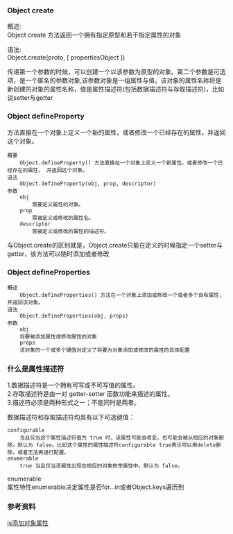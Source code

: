 ### Object create
概述:  
Object create 方法返回一个拥有指定原型和若干指定属性的对象  

语法:  
Object.create(proto, [ propertiesObject ])  

传递第一个参数的时候，可以创建一个以该参数为原型的对象。第二个参数是可选项，是一个匿名的参数对象,该参数对象是一组属性与值，该对象的属性名称将是新创建的对象的属性名称，值是属性描述符(包括数据描述符与存取描述符)，比如说setter与getter


### Object defineProperty
方法直接在一个对象上定义一个新的属性，或者修改一个已经存在的属性，并返回这个对象。
```
概要
    Object.defineProperty() 方法直接在一个对象上定义一个新属性，或者修改一个已经存在的属性， 并返回这个对象。
语法
    Object.defineProperty(obj, prop, descriptor)
参数
    obj
        需要定义属性的对象。
    prop
        需被定义或修改的属性名。
    descriptor
        需被定义或修改的属性的描述符。
```

与Object.create的区别就是，Object.create只能在定义的时候指定一个setter与getter，该方法可以随时添加或者修改

### Object defineProperties
```
概述
    Object.defineProperties() 方法在一个对象上添加或修改一个或者多个自有属性，并返回该对象。
语法
    Object.defineProperties(obj, props)
参数
    obj
    将要被添加属性或修改属性的对象
    props
    该对象的一个或多个键值对定义了将要为对象添加或修改的属性的具体配置
```


### 什么是属性描述符
1.数据描述符是一个拥有可写或不可写值的属性。  
2.存取描述符是由一对 getter-setter 函数功能来描述的属性。  
3.描述符必须是两种形式之一；不能同时是两者。  

数据描述符和存取描述符均具有以下可选键值：  
```
configurable
    当且仅当这个属性描述符值为 true 时，该属性可能会改变，也可能会被从相应的对象删除。默认为 false。比如这个属性的属性描述符configurable true表示可以用delete删除。或者无法再进行配置。
enumerable  
    true 当且仅当该属性出现在相应的对象枚举属性中。默认为 false。
```

enumerable  
属性特性enumerable决定属性是否for...in或者Object.keys遍历到  

### 参考资料
[js添加对象属性](https://segmentfault.com/a/1190000003882976)




